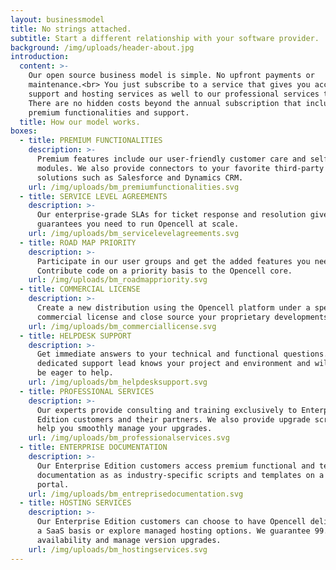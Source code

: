 ```yaml
---
layout: businessmodel
title: No strings attached.
subtitle: Start a different relationship with your software provider.
background: /img/uploads/header-about.jpg
introduction:
  content: >-
    Our open source business model is simple. No upfront payments or
    maintenance.<br> You just subscribe to a service that gives you access to
    support and hosting services as well to our professional services team.
    There are no hidden costs beyond the annual subscription that includes
    premium functionalities and support.
  title: How our model works.
boxes:
  - title: PREMIUM FUNCTIONALITIES
    description: >-
      Premium features include our user-friendly customer care and selfcare
      modules. We also provide connectors to your favorite third-party software
      solutions such as Salesforce and Dynamics CRM.
    url: /img/uploads/bm_premiumfunctionalities.svg
  - title: SERVICE LEVEL AGREEMENTS
    description: >-
      Our enterprise-grade SLAs for ticket response and resolution give you the
      guarantees you need to run Opencell at scale.
    url: /img/uploads/bm_servicelevelagreements.svg
  - title: ROAD MAP PRIORITY
    description: >-
      Participate in our user groups and get the added features you need.
      Contribute code on a priority basis to the Opencell core.
    url: /img/uploads/bm_roadmappriority.svg
  - title: COMMERCIAL LICENSE
    description: >-
      Create a new distribution using the Opencell platform under a specific
      commercial license and close source your proprietary developments.
    url: /img/uploads/bm_commerciallicense.svg
  - title: HELPDESK SUPPORT
    description: >-
      Get immediate answers to your technical and functional questions.  Your
      dedicated support lead knows your project and environment and will always
      be eager to help.
    url: /img/uploads/bm_helpdesksupport.svg
  - title: PROFESSIONAL SERVICES
    description: >-
      Our experts provide consulting and training exclusively to Enterprise
      Edition customers and their partners. We also provide upgrade scripts to
      help you smoothly manage your upgrades.
    url: /img/uploads/bm_professionalservices.svg
  - title: ENTERPRISE DOCUMENTATION
    description: >-
      Our Enterprise Edition customers access premium functional and technical
      documentation as as industry-specific scripts and templates on a dedicated
      portal.
    url: /img/uploads/bm_entreprisedocumentation.svg
  - title: HOSTING SERVICES
    description: >-
      Our Enterprise Edition customers can choose to have Opencell delivered on
      a SaaS basis or explore managed hosting options. We guarantee 99.95%
      availability and manage version upgrades.
    url: /img/uploads/bm_hostingservices.svg
---
```

